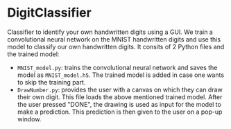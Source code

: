 # DigitClassifier
Classifier to identify your own handwritten digits using a GUI. We train a convolutional neural network on the MNIST handwritten digits and use this model to classify our own handwritten digits. 
It consits of 2 Python files and the trained model:

* `MNIST_model.py`: trains the convolutional neural network and saves the model as `MNIST_model.h5`. The trained model is added in case one wants to skip the training part.
* `DrawNumber.py`: provides the user with a canvas on which they can draw their own digit. This file loads the above mentioned trained model. After the user pressed "DONE", the drawing is used as input for the model to make a prediction. This prediction is then given to the user on a pop-up window. 
